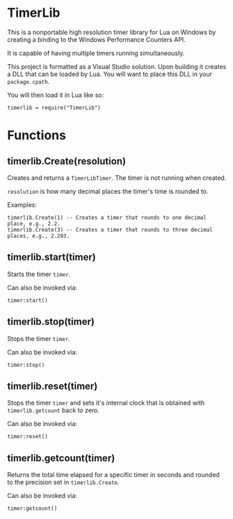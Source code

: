 # TimerLib
This is a nonportable high resolution timer library for Lua on Windows by creating a binding to the Windows Performance Counters API. 

It is capable of having multiple timers running simultaneously. 

This project is formatted as a Visual Studio solution. Upon building it creates a DLL that can be loaded by Lua. 
You will want to place this DLL in your `package.cpath`. 

You will then load it in Lua like so: 

    timerlib = require("TimerLib")

<h1>Functions</h1>

<h2>timerlib.Create(resolution)</h2>


Creates and returns a `TimerLibTimer`. The timer is not running when created.

`resolution` is how many decimal places the timer's time is rounded to. 

Examples:

    timerlib.Create(1) -- Creates a timer that rounds to one decimal place, e.g., 2.2. 
    timerlib.Create(3) -- Creates a timer that rounds to three decimal places, e.g., 2.203. 

<h2>timerlib.start(timer)</h2>

Starts the timer `timer`. 
    
Can also be invoked via:
    
    timer:start()

<h2>timerlib.stop(timer)</h2>

Stops the timer `timer`. 
    
Can also be invoked via:
    
    timer:stop()

<h2>timerlib.reset(timer)</h2> 

Stops the timer `timer` and sets it's internal clock that is obtained with `timerlib.getcount` back to zero. 
    
Can also be invoked via:
    
    timer:reset()
    
<h2>timerlib.getcount(timer)</h2>

Returns the total time elapsed for a specific timer in seconds and rounded to the precision set in `timerlib.Create`.

Can also be invoked via:

    timer:getcount()
